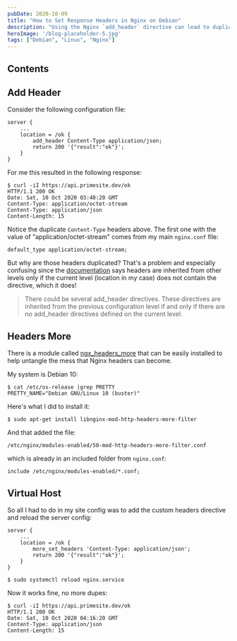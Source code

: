 ```yaml
---
pubDate: 2020-10-09
title: "How to Set Response Headers in Nginx on Debian"
description: "Using the Nginx `add_header` directive can lead to duplicate header entries. Here's how to fix it."
heroImage: '/blog-placeholder-5.jpg'
tags: ["Debian", "Linux", "Nginx"]
---
```


## Contents

## Add Header

Consider the following configuration file:

```nginx
server {
    ...
    location = /ok {
        add_header Content-Type application/json;
        return 200 '{"result":"ok"}';
    }
}
```

For me this resulted in the following response:

```shell
$ curl -iI https://api.primesite.dev/ok
HTTP/1.1 200 OK
Date: Sat, 10 Oct 2020 03:40:20 GMT
Content-Type: application/octet-stream
Content-Type: application/json
Content-Length: 15
```

Notice the duplicate `Content-Type` headers above.  The first one with the value
of "application/octet-stream" comes from my main `nginx.conf` file:

    default_type application/octet-stream;

But why are those headers duplicated? That's a problem and especially confusing
since the [documentation] says headers are inherited from other levels only if the
current level (location in my case) does not contain the directive, which it does!

> There could be several add_header directives. These directives are inherited
> from the previous configuration level if and only if there are no add_header
> directives defined on the current level.

## Headers More

There is a module called [ngx_headers_more] that can be easily installed to help untangle the mess that
Nginx headers can become.

My system is Debian 10:

```shell
$ cat /etc/os-release |grep PRETTY
PRETTY_NAME="Debian GNU/Linux 10 (buster)"
```

Here's what I did to install it:

```shell
$ sudo apt-get install libnginx-mod-http-headers-more-filter
```

And that added the file:

    /etc/nginx/modules-enabled/50-mod-http-headers-more-filter.conf

which is already in an included folder from `nginx.conf`:

    include /etc/nginx/modules-enabled/*.conf;

## Virtual Host

So all I had to do in my site config was to add the custom headers directive
and reload the server config:

```nginx
server {
    ...
    location = /ok {
        more_set_headers 'Content-Type: application/json';
        return 200 '{"result":"ok"}';
    }
}
```

```shell
$ sudo systemctl reload nginx.service
```

Now it works fine, no more dupes:

```shell
$ curl -iI https://api.primesite.dev/ok
HTTP/1.1 200 OK
Date: Sat, 10 Oct 2020 04:16:20 GMT
Content-Type: application/json
Content-Length: 15
```








[documentation]: http://nginx.org/en/docs/http/ngx_http_headers_module.html#add_header
[ngx_headers_more]: https://www.nginx.com/products/nginx/modules/headers-more/
